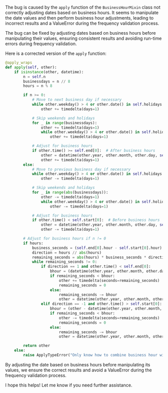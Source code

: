 The bug is caused by the `apply` function of the `BusinessHourMixin` class not correctly adjusting dates based on business hours. It seems to manipulate the date values and then perform business hour adjustments, leading to incorrect results and a ValueError during the frequency validation process.

The bug can be fixed by adjusting dates based on business hours before manipulating their values, ensuring consistent results and avoiding run-time errors during frequency validation. 

Here is a corrected version of the `apply` function:
```python
@apply_wraps
def apply(self, other):
    if isinstance(other, datetime):
        n = self.n
        businessdays = n // 8
        hours = n % 8

        if n >= 0:
            # Move to next business day if necessary
            while other.weekday() > 4 or other.date() in self.holidays:
                other += timedelta(days=1)

            # Skip weekends and holidays
            for _ in range(businessdays):
                other += timedelta(days=1)
                while other.weekday() > 4 or other.date() in self.holidays:
                    other += timedelta(days=1)

            # Adjust for business hours
            if other.time() >= self.end[0]:  # After business hours
                other = datetime(other.year, other.month, other.day, self.start[0].hour, self.start[0].minute)
                other += timedelta(days=1)
        else:
            # Move to previous business day if necessary
            while other.weekday() > 4 or other.date() in self.holidays:
                other -= timedelta(days=1)

            # Skip weekends and holidays
            for _ in range(abs(businessdays)):
                other -= timedelta(days=1)
                while other.weekday() > 4 or other.date() in self.holidays:
                    other -= timedelta(days=1)

            # Adjust for business hours
            if other.time() < self.start[0]:  # Before business hours
                other = datetime(other.year, other.month, other.day, self.end[0].hour, self.end[0].minute)
                other -= timedelta(days=1)

        # Adjust for business hours if n != 0
        if hours:
            business_seconds = (self.end[0].hour - self.start[0].hour) * 3600 + (self.end[0].minute - self.start[0].minute) * 60
            direction = hours // abs(hours)
            remaining_seconds = abs(hours) * business_seconds * direction
            while remaining_seconds != 0:
                if direction == 1 and other.time() < self.end[0]:
                    bhour = (datetime(other.year, other.month, other.day, self.end[0].hour, self.end[0].minute) - other).total_seconds()
                    if remaining_seconds < bhour:
                        other += timedelta(seconds=remaining_seconds)
                        remaining_seconds = 0
                    else:
                        remaining_seconds -= bhour
                        other = datetime(other.year, other.month, other.day, self.start[0].hour, self.start[0].minute) + timedelta(days=1)
                elif direction == -1 and other.time() > self.start[0]:
                    bhour = (other - datetime(other.year, other.month, other.day, self.start[0].hour, self.start[0].minute)).total_seconds()
                    if remaining_seconds < bhour:
                        other -= timedelta(seconds=remaining_seconds)
                        remaining_seconds = 0
                    else:
                        remaining_seconds -= bhour
                        other = datetime(other.year, other.month, other.day, self.end[0].hour, self.end[0].minute) - timedelta(days=1)

        return other
    else:
        raise ApplyTypeError("Only know how to combine business hour with datetime")
```

By adjusting the date based on business hours before manipulating its values, we ensure the correct results and avoid a ValueError during the frequency validation process.

I hope this helps! Let me know if you need further assistance.